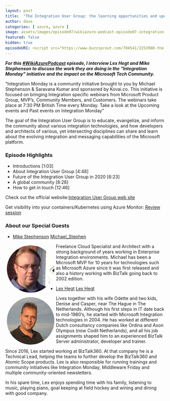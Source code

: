 ```yaml
---
layout: post
title:  "The Integration User Group: the learning opportunities and upcoming webinars"
author: dave
categories: [ azure, azure ]
image: assets/images/episode07/wikiazure-podcast-episode07-integration-monday-user-group.png
featured: false
hidden: true
episodeURI: <script src="https://www.buzzsprout.com/704541/2253980-the-integration-user-group-the-learning-opportunities-and-upcoming-webinars.js?player=small" type="text/javascript" charset="utf-8"></script>
---
```


<p>
<script src="https://www.buzzsprout.com/704541/2253980-the-integration-user-group-the-learning-opportunities-and-upcoming-webinars.js?player=small" type="text/javascript" charset="utf-8"></script>
</p>
<p style="font-style: oblique;font-weight: bolder;">
For this <a href="https://twitter.com/search?q=%23WikiAzurePodcast&src=typeahead_click" target="_blank">#WikiAzurePodcast</a> episode, I interview Lex Hegt and Mike Stephenson to discuss the work they are doing in the "Integration Monday" initiative and the impact on the Microsoft Tech Community. </p>

<p>"Integration Monday is a community initiative brought to you by Michael Stephenson & Saravana Kumar and sponsored by Kovai.co. This initiative is focused on bringing Integration specific webinars from Microsoft Product Group, MVP’s, Community Members, and Customers. The webinars take place at 7:30 PM British Time every Monday. Take a look at the Upcoming events and Past events on Integration Monday"</p>

<p>The goal of the Integration User Group is to educate, evangelize, and inform the community about various integration technologies, and how developers and architects of various, yet intersecting disciplines can share and learn about the evolving integration and messaging capabilities of the Microsoft platform.</p>


<h3>Episode Highlights</h3>

 + Introductions [1:03]
 + About Integration User Group [4:48]
 + Future of the Integration User Group in 2020 [6:23]
 + A global community [8:28]
 + How to get in touch [12:46]
 

Check out the official website:<a href="http://www.integrationusergroup.com/" target="_blank">Integration User Group web site</a>


Get visibility into your containers/Kubernetes using Azure Monitor: <a href="http://www.integrationusergroup.com/events/get-visibility-into-your-containers-kubernetes-using-azure-monitor/" target="_blank">Review session</a>


<h3> About our Special Guests</h3>

+ <a href="https://www.linkedin.com/in/michaelstephensonuk1/" target="_blank">Mike Stephenson</a> <i class="fab fa-twitter"></i><a href="https://twitter.com/michael_stephen" target="_blank"> Michael_Stephen</a>

<img src="../assets/images/episode07/mike-stephenson.jpg" alt="Mike Stephenson" style="width:150px;border-radius: 50%;clear:both;float:left;padding: 5px;">

<p>Freelance Cloud Specialist and Architect with a strong background of years working in Enterprise Integration environments. Michael has been a Microsoft MVP for 10 years for technologies such as Microsoft Azure since it was first released and also a history working with BizTalk going back to 2002 edition.</p>


+ <a href="https://www.linkedin.com/in/lexhegt/" target="_blank">Lex Hegt</a> <i class="fab fa-twitter"></i>
<a href="https://twitter.com/lexhegt" target="_blank"> Lex Hegt</a>

<img src="../assets/images/episode07/lex-hegt.jpg" alt="Lex Hegt" style="width:150px;border-radius: 50%;clear:both;float:left;padding: 5px;">

<p>Lives together with his wife Odette and two kids, Denise and Casper, near The Hague in The Netherlands. Although his first steps in IT date back to mid-1980’s, he started with Microsoft Integration technologies in 2004. He has worked at different Dutch consultancy companies like Ordina and Axon Olympus (now Codit Netherlands), and all his job assignments shaped him to an experienced BizTalk Server administrator, developer and trainer.</p>

<p>Since 2016, Lex started working at BizTalk360. At that company he is a Technical Lead, helping the teams to further develop the BizTalk360 and Atomic Scope products. Lex is also responsible for running trainings and community initiatives like Integration Monday, Middleware Friday and multiple community-oriented newsletters.</p>

<p>In his spare time, Lex enjoys spending time with his family, listening to music, playing piano, goal keeping at field hockey and wining and dining with good company.</p>


